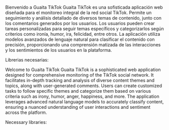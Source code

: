 Bienvenido a Guaita TikTok
Guaita TikTok es una sofisticada aplicación web diseñada para el monitoreo integral de la red social TikTok. Permite un seguimiento y análisis detallado de diversos temas de contenido, junto con los comentarios generados por los usuarios. Los usuarios pueden crear tareas personalizadas para seguir temas específicos y categorizarlos según criterios como ironía, humor, ira, felicidad, entre otros. La aplicación utiliza modelos avanzados de lenguaje natural para clasificar el contenido con precisión, proporcionando una comprensión matizada de las interacciones y los sentimientos de los usuarios en la plataforma.

Librerias necesarias:

Welcome to Guaita TikTok
Guaita TikTok is a sophisticated web application designed for comprehensive monitoring of the TikTok social network. It facilitates in-depth tracking and analysis of diverse content themes and topics, along with user-generated comments. Users can create customized tasks to follow specific themes and categorize them based on various criteria such as irony, humor, anger, happiness, and more. The application leverages advanced natural language models to accurately classify content, ensuring a nuanced understanding of user interactions and sentiment across the platform.

Necessary libraries:
